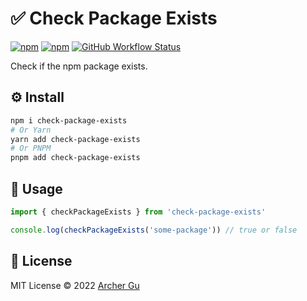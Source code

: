 # ✅ Check Package Exists

[![npm](https://img.shields.io/npm/v/check-package-exists?style=flat-square)](https://npm.im/check-package-exists) [![npm](https://img.shields.io/npm/dw/check-package-exists?style=flat-square)](https://npm.im/check-package-exists) [![GitHub Workflow Status](https://img.shields.io/github/actions/workflow/status/ArcherGu/check-package-exists/ci.yml?style=flat-square)](https://github.com/ArcherGu/check-package-exists/actions/workflows/ci.yml)

Check if the npm package exists.

## ⚙️ Install

```bash
npm i check-package-exists
# Or Yarn
yarn add check-package-exists
# Or PNPM
pnpm add check-package-exists
```

## 📖 Usage

```ts
import { checkPackageExists } from 'check-package-exists'

console.log(checkPackageExists('some-package')) // true or false
```

## 📄 License

MIT License © 2022 [Archer Gu](https://github.com/archergu)
